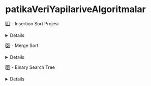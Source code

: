 # patikaVeriYapilariveAlgoritmalar

1️⃣ - Insertion Sort Projesi 
<details>
  
  22,27,16,2,18,6 -> Insertion Sort
    1-Yukarı verilen dizinin sort türüne göre aşamalarını yazınız.
    2-Big-O gösterimini yazınız.
    3-Time Complexity: Average case: Aradığımız sayının ortada olması,Worst case: Aradığımız sayının sonda olması, Best case: Aradığımız sayının dizinin en başında olması.
    4-Dizi sıralandıktan sonra 18 sayısı hangi case kapsamına girer? Yazınız.
  
    Cevaplar
    1- Aşama 1: 2,22,27,16,18,6
       Aşama 2: 2,6,22,27,16,18
       Aşama 3: 2,6,16,22,27,28
       Aşama 4: 2,6,16,18,22,27
    2- O(n^2)
    3- Average Case
    4- Average Case
  
  [7,3,5,8,2,9,4,15,6] dizisinin Insertion Sort'a göre ilk 4 adımını yazınız.
    
  <details>
    
    Adım 1: 2,7,3,5,8,9,4,15,6
    Adım 2: 2,3,7,5,8,9,4,15,6
    Adım 3: 2,3,4,7,5,8,9,15,6
    Adım 4: 2,3,4,5,7,8,9,15,6
    
  </details>
  
</details>

2️⃣ - Merge Sort

<details>
  
[16,21,11,8,12,22] -> Merge Sort

1-Yukarıdaki dizinin sort türüne göre aşamalarını yazınız.
2-Big-O gösterimini yazınız.
  
Cevaplar: 
  1- 16,21,11 | 8,12,22
     16, 21 | 11      8,12 | 22
     11,16,21 | 8,12,22
     8,11,12,16,21,22
  
  2- Big-O: O(nlogn)
    
  
  

</details>


3️⃣ - Binary Search Tree

<details>
  
  [7, 5, 1, 8, 3, 6, 0, 9, 4, 2] dizisinin Binary-Search-Tree aşamalarını yazınız.

                                     5
                                1         7
                             0    3     6   8
                                2   4        9

</details>
